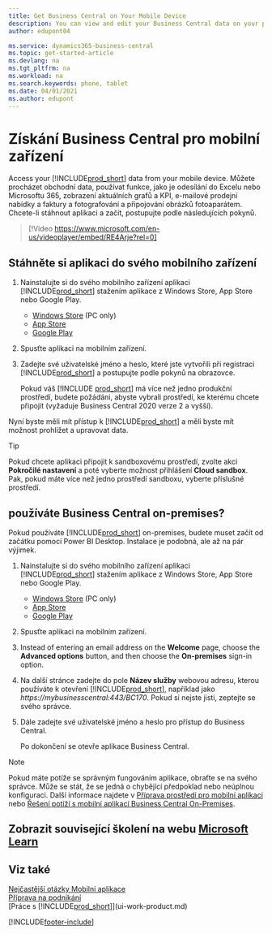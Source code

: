 ```yaml
---
title: Get Business Central on Your Mobile Device
description: You can view and edit your Business Central data on your phone or tablet.
author: edupont04

ms.service: dynamics365-business-central
ms.topic: get-started-article
ms.devlang: na
ms.tgt_pltfrm: na
ms.workload: na
ms.search.keywords: phone, tablet
ms.date: 04/01/2021
ms.author: edupont
---
```


# Získání Business Central pro mobilní zařízení

Access your [!INCLUDE[prod_short](includes/prod_short.md)] data from your mobile device. Můžete procházet obchodní data, používat funkce, jako je odesílání do Excelu nebo Microsoftu 365, zobrazení aktuálních grafů a KPI, e-mailové prodejní nabídky a faktury a fotografování a připojování obrázků fotoaparátem. Chcete-li stáhnout aplikaci a začít, postupujte podle následujících pokynů.

> [!Video https://www.microsoft.com/en-us/videoplayer/embed/RE4Arje?rel=0]

## Stáhněte si aplikaci do svého mobilního zařízení

1. Nainstalujte si do svého mobilního zařízení aplikaci [!INCLUDE[prod_short](includes/prod_short.md)] stažením aplikace z Windows Store, App Store nebo Google Play.

   - [Windows Store](https://go.microsoft.com/fwlink/?LinkId=734848) (PC only)
   - [App Store](https://go.microsoft.com/fwlink/?LinkId=734847)
   - [Google Play](https://go.microsoft.com/fwlink/?LinkId=734849)
2. Spusťte aplikaci na mobilním zařízení.
3. Zadejte své uživatelské jméno a heslo, které jste vytvořili při registraci [!INCLUDE[prod_short](includes/prod_short.md)] a postupujte podle pokynů na obrazovce.

   Pokud váš [!INCLUDE [prod_short](includes/prod_short.md)] má více než jedno produkční prostředí, budete požádáni, abyste vybrali prostředí, ke kterému chcete připojit (vyžaduje Business Central 2020 verze 2 a vyšší).

Nyní byste měli mít přístup k [!INCLUDE[prod_short](includes/prod_short.md)] a měli byste mít možnost prohlížet a upravovat data.

> [!TIP]
> Pokud chcete aplikaci připojit k sandboxovému prostředí, zvolte akci **Pokročilé nastavení** a poté vyberte možnost přihlášení **Cloud sandbox**. Pak, pokud máte více než jedno prostředí sandboxu, vyberte příslušné prostředí.

## používáte Business Central on-premises?

Pokud používáte [!INCLUDE[prod_short](includes/prod_short.md)] on-premises, budete muset začít od začátku pomocí Power BI Desktop. Instalace je podobná, ale až na pár výjimek.

1. Nainstalujte si do svého mobilního zařízení aplikaci [!INCLUDE[prod_short](includes/prod_short.md)] stažením aplikace z Windows Store, App Store nebo Google Play.

   - [Windows Store](https://go.microsoft.com/fwlink/?LinkId=734848) (PC only)
   - [App Store](https://go.microsoft.com/fwlink/?LinkId=734847)
   - [Google Play](https://go.microsoft.com/fwlink/?LinkId=734849)
2. Spusťte aplikaci na mobilním zařízení.
3. Instead of entering an email address on the **Welcome** page, choose the **Advanced options** button, and then choose the **On-premises** sign-in option.
4. Na další stránce zadejte do pole **Název služby** webovou adresu, kterou používáte k otevření [!INCLUDE[prod_short](includes/prod_short.md)], například jako *https://mybusinesscentral:443/BC170*. Pokud si nejste jisti, zeptejte se svého správce.
5. Dále zadejte své uživatelské jméno a heslo pro přístup do Business Central.

   Po dokončení se otevře aplikace Business Central.

> [!NOTE]
> Pokud máte potíže se správným fungováním aplikace, obraťte se na svého správce. Může se stát, že se jedná o chybějící předpoklad nebo neúplnou konfiguraci. Další informace najdete v [Příprava prostředí pro mobilní aplikaci](/dynamics365/business-central/dev-itpro/deployment/install-business-central-app#prereqs) nebo [Řešení potíží s mobilní aplikací Business Central On-Premises](/dynamics365/business-central/dev-itpro/developer/devenv-troubleshooting-the-mobile-app).

## Zobrazit související školení na webu [Microsoft Learn](/learn/modules/alternative-interfaces-dynamics-365-business-central/index)

## Viz také

[Nejčastější otázky Mobilní aplikace](ui-mobile-faq.md)  
[Příprava na podnikání](ui-get-ready-business.md)  
[Práce s [!INCLUDE[prod_short](includes/prod_short.md)]](ui-work-product.md)


[!INCLUDE[footer-include](includes/footer-banner.md)]
